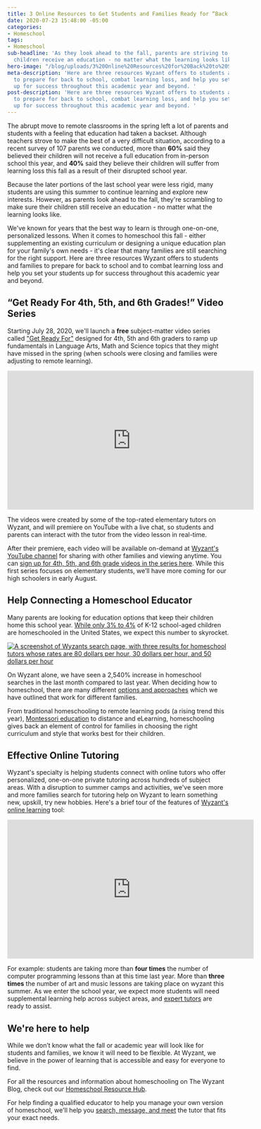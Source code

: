 ```yaml
---
title: 3 Online Resources to Get Students and Families Ready for “Back to School”
date: 2020-07-23 15:48:00 -05:00
categories:
- Homeschool
tags:
- Homeschool
sub-headline: 'As they look ahead to the fall, parents are striving to ensure their
  children receive an education - no matter what the learning looks like. '
hero-image: "/blog/uploads/3%20Online%20Resources%20for%20Back%20to%20School.png"
meta-description: 'Here are three resources Wyzant offers to students and families
  to prepare for back to school, combat learning loss, and help you set your students
  up for success throughout this academic year and beyond. '
post-description: 'Here are three resources Wyzant offers to students and families
  to prepare for back to school, combat learning loss, and help you set your students
  up for success throughout this academic year and beyond. '
---
```


The abrupt move to remote classrooms in the spring left a lot of parents and students with a feeling that education had taken a backset. Although teachers strove to make the best of a very difficult situation, according to a recent survey of 107 parents we conducted, more than **60%** said they believed their children will not receive a full education from in-person school this year, and **40%** said they believe their children will suffer from learning loss this fall as a result of their disrupted school year. 

Because the later portions of the last school year were less rigid, many students are using this summer to continue learning and explore new interests. However, as parents look ahead to the fall, they're scrambling to make sure their children still receive an education - no matter what the learning looks like. 

We've known for years that the best way to learn is through one-on-one, personalized lessons. When it comes to homeschool this fall - either supplementing an existing curriculum or designing a unique education plan for your family's own needs - it's clear that many families are still searching for the right support. Here are three resources Wyzant offers to students and families to prepare for back to school and to combat learning loss and help you set your students up for success throughout this academic year and beyond. 

## “Get Ready For 4th, 5th, and 6th Grades!” Video Series

Starting July 28, 2020, we'll launch a **free** subject-matter video series called ["Get Ready For"](https://www.wyzant.com/blog/get-ready-for/) designed for 4th, 5th and 6th graders to ramp up fundamentals in Language Arts, Math and Science topics that they might have missed in the spring (when schools were closing and families were adjusting to remote learning).

<iframe width="560" height="315" src="https://www.youtube.com/embed/DVMzMcLND8U" frameborder="0" allow="accelerometer; autoplay; encrypted-media; gyroscope; picture-in-picture" allowfullscreen></iframe>

The videos were created by some of the top-rated elementary tutors on Wyzant, and will premiere on YouTube with a live chat, so students and parents can interact with the tutor from the video lesson in real-time. 

After their premiere, each video will be available on-demand at [Wyzant's YouTube channel](https://www.youtube.com/user/Wyzant) for sharing with other families and viewing anytime. You can [sign up for 4th, 5th, and 6th grade videos in the series here](https://bit.ly/2CJteka). While this first series focuses on elementary students, we’ll have more coming for our high schoolers in early August. 

## Help Connecting a Homeschool Educator
Many parents are looking for education options that keep their children home this school year. [While only 3% to 4%](https://www.nheri.org/research-facts-on-homeschooling/#:~:text=There%20are%20about%202.5%20million,over%20the%20past%20few%20years) of K-12 school-aged children are homeschooled in the United States, we expect this number to skyrocket.

[![A screenshot of Wyzants search page, with three results for homeschool tutors whose rates are 80 dollars per hour, 30 dollars per hour, and 50 dollars per hour](/blog/uploads/Homeschool%20Tutors%20on%20Wyzant.png)](https://www.wyzant.com/Homeschool_tutors.aspx)

On Wyzant alone, we have seen a 2,540% increase in homeschool searches in the last month compared to last year. When deciding how to homeschool, there are many different [options and approaches](https://www.wyzant.com/blog/which-homeschool-approach-is-right-for-your-kids/) which we have outlined that work for different families.

From traditional homeschooling to remote learning pods (a rising trend this year), [Montessori education](https://www.wyzant.com/blog/montessori-education/) to distance and eLearning, homeschooling gives back an element of control for families in choosing the right curriculum and style that works best for their children. 

## Effective Online Tutoring
Wyzant's specialty is helping students connect with online tutors who offer personalized, one-on-one private tutoring across hundreds of subject areas. With a disruption to summer camps and activities, we've seen more and more families search for tutoring help on Wyzant to learn something new, upskill, try new hobbies. Here's a brief tour of the features of [Wyzant's online learning](https://www.wyzant.com/blog/online-learning-tool-video/) tool:

<iframe width="560" height="315" src="https://www.youtube.com/embed/jrjGcDZPSMg" frameborder="0" allow="accelerometer; autoplay; encrypted-media; gyroscope; picture-in-picture" allowfullscreen></iframe>

For example: students are taking more than **four times** the number of computer programming lessons than at this time last year. More than **three times** the number of art and music lessons are taking place on wyzant this summer. As we enter the school year, we expect more students will need supplemental learning help across subject areas, and [expert tutors](https://www.wyzant.com/match/lessonType?flow=search&startOver=true) are ready to assist.

## We're here to help 

While we don’t know what the fall or academic year will look like for students and families, we know it will need to be flexible. At Wyzant, we believe in the power of learning that is accessible and easy for everyone to find. 

For all the resources and information about homeschooling on The Wyzant Blog, check out our [Homeschool Resource Hub](https://www.wyzant.com/blog/homeschool-resources/). 

For help finding a qualified educator to help you manage your own version of homeschool, we'll help you [search, message, and meet](https://www.wyzant.com/match/search) the tutor that fits your exact needs. 
